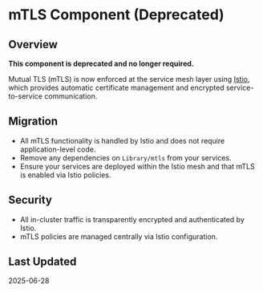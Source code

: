 # mTLS Component (Deprecated)

## Overview

**This component is deprecated and no longer required.**

Mutual TLS (mTLS) is now enforced at the service mesh layer using [Istio](https://istio.io/), which provides automatic certificate management and encrypted service-to-service communication.

## Migration

- All mTLS functionality is handled by Istio and does not require application-level code.
- Remove any dependencies on `Library/mtls` from your services.
- Ensure your services are deployed within the Istio mesh and that mTLS is enabled via Istio policies.

## Security

- All in-cluster traffic is transparently encrypted and authenticated by Istio.
- mTLS policies are managed centrally via Istio configuration.

## Last Updated

2025-06-28
